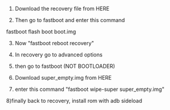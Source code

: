 1) Download the recovery file from HERE

2) Then go to fastboot and enter this command

fastboot flash boot boot.img

3)  Now "fastboot reboot recovery"

4) In recovery go to advanced options

5) then go to fastboot (NOT BOOTLOADER)

6) Download super_empty.img from HERE

7) enter this command "fastboot wipe-super super_empty.img"

8)finally back to recovery, install rom with adb sideload
